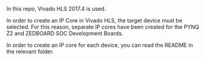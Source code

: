 In this repo, Vivado HLS 2017.4 is used.

In order to create an IP Core in Vivado HLS, the target device must be selected. For this reason, separate IP cores have been created for the PYNQ Z2 and ZEDBOARD SOC Development Boards.

In order to create an IP core for each device, you can read the README in the relevant folder.
